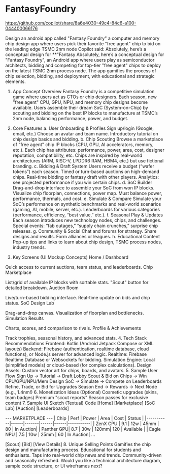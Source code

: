 # FantasyFoundry
https://github.com/copilot/share/8a6e4030-49c4-84c6-a100-044400066176

Design an android app called "Fantasy Foundry" a computer and memory chip design app where users pick their favorite "free agent" chip to bid on the leading edge TSMC 2nm node
Copilot said: Absolutely, here’s a conceptual design for **"Fantasy
Absolutely, here’s a conceptual design for "Fantasy Foundry", an Android app where users play as semiconductor architects, bidding and competing for top-tier "free agent" chips to deploy on the latest TSMC 2nm process node. The app gamifies the process of chip selection, bidding, and deployment, with educational and strategic elements.

1. App Concept Overview
Fantasy Foundry is a competitive simulation game where users act as CTOs or chip designers. Each season, new "free agent" CPU, GPU, NPU, and memory chip designs become available. Users assemble their dream SoC (System-on-Chip) by scouting and bidding on the best IP blocks to manufacture at TSMC’s 2nm node, balancing performance, power, and budget.

2. Core Features
a. User Onboarding & Profiles
Sign up/login (Google, email, etc.)
Choose an avatar and team name.
Introductory tutorial on chip design basics and bidding.
b. Chip Scouting
Browse a marketplace of "free agent" chip IP blocks (CPU, GPU, AI accelerators, memory, etc.).
Each chip has attributes: performance, power, area, cost, designer reputation, compatibility, etc.
Chips are inspired by real-world architectures (ARM, RISC-V, LPDDR6 RAM, HBM4, etc.) but use fictional branding.
c. Bidding & Draft System
Users receive a budget (“wafer tokens”) each season.
Timed or turn-based auctions on high-demand chips.
Real-time bidding or fantasy draft with other players.
Analytics: see projected performance if you win certain chips.
d. SoC Builder
Drag-and-drop interface to assemble your SoC from won IP blocks.
Visualize chip floorplan, connections, power map.
Must balance power, performance, thermals, and cost.
e. Simulate & Compare
Simulate your SoC’s performance on synthetic benchmarks and real-world scenarios (gaming, AI, mobile, server, etc.).
Leaderboards for various categories (performance, efficiency, “best value,” etc.).
f. Seasonal Play & Updates
Each season introduces new technology nodes, chips, and challenges.
Special events: “fab outages,” “supply chain crunches,” surprise chip releases.
g. Community & Social
Chat and forums for strategy.
Share designs and results.
Form alliances or leagues.
h. Educational Content
Pop-up tips and links to learn about chip design, TSMC process nodes, industry trends.
3. Key Screens (UI Mockup Concepts)
Home / Dashboard

Quick access to current auctions, team status, and leaderboards.
Chip Marketplace

List/grid of available IP blocks with sortable stats.
"Scout" button for detailed breakdown.
Auction Room

Live/turn-based bidding interface.
Real-time update on bids and chip status.
SoC Design Lab

Drag-and-drop canvas.
Visualization of floorplan and bottlenecks.
Simulation Results

Charts, scores, and comparison to rivals.
Profile & Achievements

Track trophies, seasonal history, and advanced stats.
4. Tech Stack Recommendations
Frontend: Kotlin (Android Jetpack Compose or XML layouts)
Backend: Firebase (authentication, realtime database, cloud functions), or Node.js server for advanced logic.
Realtime: Firebase Realtime Database or Websockets for bidding.
Simulation Engine: Local (simplified models) or cloud-based (for complex calculations).
Design Assets: Custom vector art for chips, boards, and avatars.
5. Sample User Flow
Sign Up → Tutorial → Draft Lobby
Scout & Bid on Chips → Win CPU/GPU/NPU/Mem
Design SoC → Simulate → Compete on Leaderboards
Refine, Trade, or Bid for Upgrades
Season End → Rewards → Next Node (e.g., 1.4nm!)
6. Monetization Ideas (Optional)
Cosmetic upgrades (skins, team badges)
Premium "scout reports"
Season passes for exclusive content
7. Sample UI Sketch (Textual)
Code
[Home]      [Marketplace]      [SoC Lab]      [Auction]      [Leaderboards]

--- MARKETPLACE ---
| Chip      | Perf | Power | Area | Cost | Status    |
|-----------|------|-------|------|------|-----------|
| ZenX CPU  | 9.1  | 12w   | 45mm | 80   | In Auction|
| Panther GPU| 8.7 | 30w   | 120mm| 120  | Available |
| Eagle NPU | 7.5  | 10w   | 25mm | 60   | In Auction|
...

[Scout] [Bid] [View Details]
8. Unique Selling Points
Gamifies the chip design and manufacturing process.
Educational for students and enthusiasts.
Taps into real-world chip news and trends.
Community-driven and seasonally refreshed.
Would you like a technical architecture diagram, sample code structure, or UI wireframes next?
